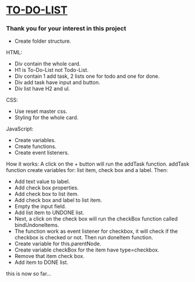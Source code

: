 # [TO-DO-LIST](https://codepen.io/ltdat26/pen/JjMMOZJ)

### Thank you for your interest in this project

- Create folder structure.

HTML:

- Div contain the whole card.
- H1 is To-Do-List not Todo-List.
- Div contain 1 add task, 2 lists one for todo and one for done.
- Div add task have input and button.
- Div list have H2 and ul.

CSS:

- Use reset master css.
- Styling for the whole card.

JavaScript:

- Create variables.
- Create functions.
- Create event listeners.

How it works:
 A click on the + button will run the addTask function. addTask function create variables for: list item, check box and a label. Then:

- Add text value to label.
- Add check box properties.
- Add check box to list item.
- Add check box and label to list item.
- Empty the input field.
- Add list item to UNDONE list.
- Next, a click on the check box will run the checkBox function called bindUndoneItems.
- The function work as event listener for checkbox, it will check if the checkbox is checked or not. Then run doneItem function.
- Create variable for this.parentNode.
- Create variable checkBox for the item have type=checkbox.
- Remove that item check box.
- Add item to DONE list.

this is now so far...
